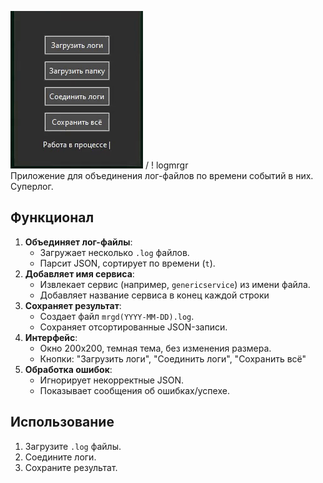 ![ Alt text](logmrgr003.gif) / ! [](logmrgr003.gif)
logmrgr
</br>Приложение для объединения лог-файлов по времени событий в них.
</br>Суперлог.

## Функционал
1. **Объединяет лог-файлы**:
   - Загружает несколько `.log` файлов.
   - Парсит JSON, сортирует по времени (`t`).
2. **Добавляет имя сервиса**:
   - Извлекает сервис (например, `genericservice`) из имени файла.
   - Добавляет название сервиса в конец каждой строки
3. **Сохраняет результат**:
   - Создает файл `mrgd(YYYY-MM-DD).log`.
   - Сохраняет отсортированные JSON-записи.
4. **Интерфейс**:
   - Окно 200x200, темная тема, без изменения размера.
   - Кнопки: "Загрузить логи", "Соединить логи", "Сохранить всё"
5. **Обработка ошибок**:
   - Игнорирует некорректные JSON.
   - Показывает сообщения об ошибках/успехе.

## Использование
1. Загрузите `.log` файлы.
2. Соедините логи.
3. Сохраните результат.
